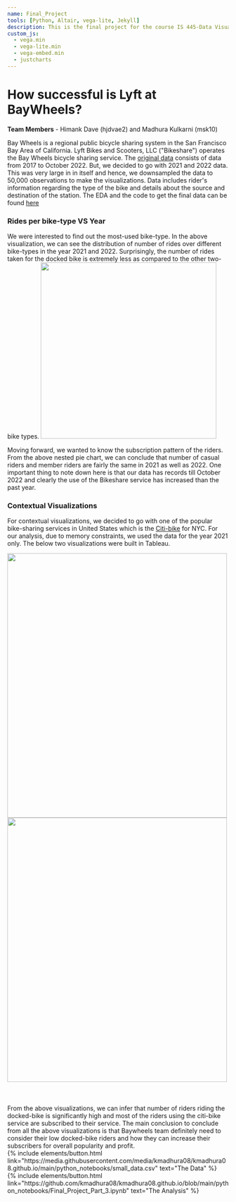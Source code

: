 ```yaml
---
name: Final_Project
tools: [Python, Altair, vega-lite, Jekyll]
description: This is the final project for the course IS 445-Data Visualization
custom_js:
  - vega.min
  - vega-lite.min
  - vega-embed.min
  - justcharts
---
```



# How successful is Lyft at BayWheels?
<b>Team Members</b> - Himank Dave (hjdvae2) and Madhura Kulkarni (msk10)

Bay Wheels is a regional public bicycle sharing system in the San Francisco Bay Area of California. Lyft Bikes and Scooters, LLC ("Bikeshare") operates the Bay Wheels bicycle sharing service. 
The <a href="https://www.lyft.com/bikes/bay-wheels/system-data">original data</a>
consists of data from 2017 to October 2022. But, we decided to go with 2021 and 2022 data. This was very large in in itself and hence, we downsampled the data to 50,000 observations to make the visualizations. Data includes rider's information regarding the type of the bike and details about the source and destination of the station. The EDA and the code to get the final data can be found
<a href="https://github.com/kmadhura08/kmadhura08.github.io/blob/main/python_notebooks/Final-Project-Data-Pre-processing.ipynb">here</a>

### Rides per bike-type VS Year

<vegachart schema-url="{{ site.baseurl }}/assets/json/jsonride_year.json" style="width: 100%"></vegachart>

We were interested to find out the most-used bike-type. In the above visualization, we can see the distribution of number of rides over different bike-types in the year 2021 and 2022. Surprisingly, the number of rides taken for the docked bike is extremely less as compared to the other two-bike types.
<img src="{{ site.baseurl }}/assets/pngs/nested_Pie.png" width="400" height="400"/>

Moving forward, we wanted to know the subscription pattern of the riders. From the above nested pie chart, we can conclude that number of casual riders and member riders are fairly the same in 2021 as well as 2022. One important thing to note down here is that our data has records till October 2022 and clearly the use of the Bikeshare service has increased than the past year.
### Contextual Visualizations

For contextual visualizations, we decided to go with one of the popular bike-sharing services in United States which is the <a href="https://ride.citibikenyc.com/system-data">Citi-bike</a>
for NYC. For our analysis, due to memory constraints, we used the data for the year 2021 only. The below two visualizations were built in Tableau.
<div class="left">
    <img src="{{ site.baseurl }}/assets/pngs/bar_chart.png" width="500" height="600">
</div>
<div class="right">
<img src="{{ site.baseurl }}/assets/pngs/pie_chart.png" width="500" height="600">
</div>
<br><br><br>
From the above visualizations, we can infer that number of riders riding the docked-bike is significantly high and most of the riders using the citi-bike service are subscribed to their service. The main conclusion to conclude from all the above visualizations is that Baywheels team definitely need to consider their low docked-bike riders and how they can increase their subscribers for overall popularity and profit.


<div class="left">
{% include elements/button.html link="https://media.githubusercontent.com/media/kmadhura08/kmadhura08.github.io/main/python_notebooks/small_data.csv" text="The Data" %}
</div>

<div class="right">
{% include elements/button.html link="https://github.com/kmadhura08/kmadhura08.github.io/blob/main/python_notebooks/Final_Project_Part_3.ipynb" text="The Analysis" %}
</div>



